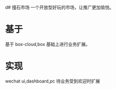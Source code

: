 d# 撞石市场
一个开放型好玩的市场，让推广更加愉悦。

# 基于
基于 box-cloud,box 基础上进行业务扩展。

# 实现
wechat ui,dashboard,pc 待业务受到欢迎时扩展